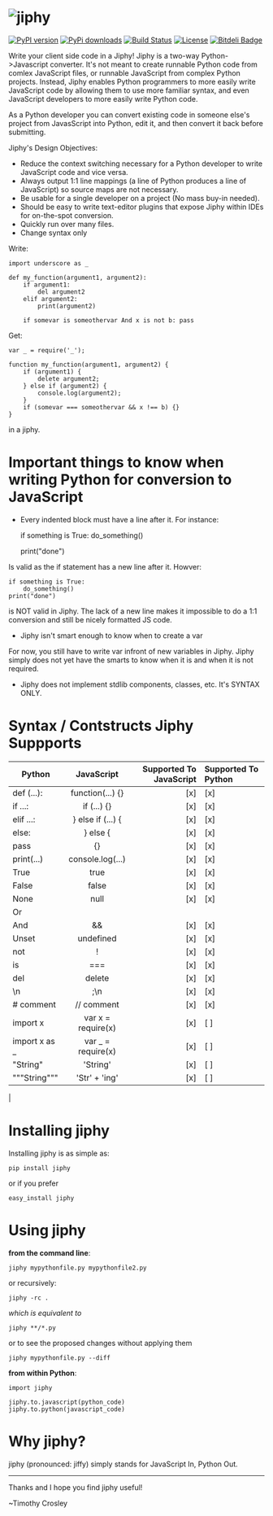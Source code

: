 ![jiphy](https://raw.github.com/timothycrosley/jiphy/master/logo.png)
=====

[![PyPI version](https://badge.fury.io/py/jiphy.png)](http://badge.fury.io/py/jiphy)
[![PyPi downloads](https://pypip.in/d/jiphy/badge.png)](https://crate.io/packages/jiphy/)
[![Build Status](https://travis-ci.org/timothycrosley/jiphy.png?branch=master)](https://travis-ci.org/timothycrosley/jiphy)
[![License](https://pypip.in/license/jiphy/badge.png)](https://pypi.python.org/pypi/jiphy/)
[![Bitdeli Badge](https://d2weczhvl823v0.cloudfront.net/timothycrosley/jiphy/trend.png)](https://bitdeli.com/free "Bitdeli Badge")

Write your client side code in a Jiphy! Jiphy is a two-way Python->Javascript converter. It's not meant to create
runnable Python code from comlex JavaScript files, or runnable JavaScript from complex Python projects. Instead,
Jiphy enables Python programmers to more easily write JavaScript code by allowing them to use more familiar syntax,
and even JavaScript developers to more easily write Python code.

As a Python developer you can convert existing code in someone else's project from JavasScript into Python, edit it,
and then convert it back before submitting.

Jiphy's Design Objectives:

- Reduce the context switching necessary for a Python developer to write JavaScript code and vice versa.
- Always output 1:1 line mappings (a line of Python produces a line of JavaScript) so source maps are not necessary.
- Be usable for a single developer on a project (No mass buy-in needed).
- Should be easy to write text-editor plugins that expose Jiphy within IDEs for on-the-spot conversion.
- Quickly run over many files.
- Change syntax only

Write:

    import underscore as _

    def my_function(argument1, argument2):
        if argument1:
            del argument2
        elif argument2:
            print(argument2)

        if somevar is someothervar And x is not b: pass


Get:

    var _ = require('_');

    function my_function(argument1, argument2) {
        if (argument1) {
            delete argument2;
        } else if (argument2) {
            console.log(argument2);
        }
        if (somevar === someothervar && x !== b) {}
    }

in a jiphy.


Important things to know when writing Python for conversion to JavaScript
===================

- Every indented block must have a line after it. For instance:

    if something is True:
        do_something()

    print("done")

Is valid as the if statement has a new line after it. Howver:

    if something is True:
        do_something()
    print("done")

is NOT valid in Jiphy. The lack of a new line makes it impossible to do a 1:1 conversion and still be nicely formatted JS code.

- Jiphy isn't smart enough to know when to create a var

For now, you still have to write var infront of new variables in Jiphy. Jiphy simply does not yet have the smarts to know when it is and when it is not required.

- Jiphy does not implement stdlib components, classes, etc. It's SYNTAX ONLY.


Syntax / Contstructs Jiphy Suppports
===================
| Python        | JavaScript        | Supported To JavaScript | Supported To Python |
| ------------- |:-----------------:| -----------------------:|:--------------------|
| def (...):    | function(...) {}  | [x]                     | [x]                 |
| if ...:       | if (...) {}       | [x]                     | [x]                 |
| elif ...:     | } else if (...) { | [x]                     | [x]                 |
| else:         | } else {          | [x]                     | [x]                 |
| pass          | {}                | [x]                     | [x]                 |
| print(...)    | console.log(...)  | [x]                     | [x]                 |
| True          | true              | [x]                     | [x]                 |
| False         | false             | [x]                     | [x]                 |
| None          | null              | [x]                     | [x]                 |
| Or            | ||                | [x]                     | [x]                 |
| And           | &&                | [x]                     | [x]                 |
| Unset         | undefined         | [x]                     | [x]                 |
| not           | !                 | [x]                     | [x]                 |
| is            | ===               | [x]                     | [x]                 |
| del           | delete            | [x]                     | [x]                 |
| \n            | ;\n               | [x]                     | [x]                 |
| # comment     | // comment        | [x]                     | [x]                 |
| import x      | var x = require(x)| [x]                     | [ ]                 |
| import x as _ | var _ = require(x)| [x]                     | [ ]                 |
| "String"      | 'String'          | [x]                     | [ ]                 |
| """String"""  | 'Str' + 'ing'     | [x]                     | [ ]                 |
|

Installing jiphy
===================

Installing jiphy is as simple as:

    pip install jiphy

or if you prefer

    easy_install jiphy

Using jiphy
===================
**from the command line**:

    jiphy mypythonfile.py mypythonfile2.py

or recursively:

    jiphy -rc .

 *which is equivalent to*

    jiphy **/*.py

or to see the proposed changes without applying them

    jiphy mypythonfile.py --diff

**from within Python**:

    import jiphy

    jiphy.to.javascript(python_code)
    jiphy.to.python(javascript_code)


Why jiphy?
======================

jiphy (pronounced: jiffy) simply stands for JavaScript In, Python Out.

--------------------------------------------

Thanks and I hope you find jiphy useful!

~Timothy Crosley
